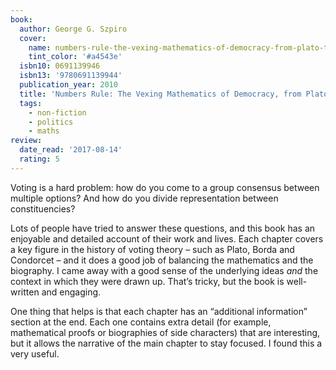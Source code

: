```yaml
---
book:
  author: George G. Szpiro
  cover:
    name: numbers-rule-the-vexing-mathematics-of-democracy-from-plato-to-the-present.jpg
    tint_color: '#a4543e'
  isbn10: 0691139946
  isbn13: '9780691139944'
  publication_year: 2010
  title: 'Numbers Rule: The Vexing Mathematics of Democracy, from Plato to the Present'
  tags:
    - non-fiction
    - politics
    - maths
review:
  date_read: '2017-08-14'
  rating: 5
---
```


Voting is a hard problem: how do you come to a group consensus between multiple options? And how do you divide representation between constituencies?

Lots of people have tried to answer these questions, and this book has an enjoyable and detailed account of their work and lives. Each chapter covers a key figure in the history of voting theory – such as Plato, Borda and Condorcet – and it does a good job of balancing the mathematics and the biography. I came away with a good sense of the underlying ideas *and* the context in which they were drawn up. That’s tricky, but the book is well-written and engaging.

One thing that helps is that each chapter has an “additional information” section at the end. Each one contains extra detail (for example, mathematical proofs or biographies of side characters) that are interesting, but it allows the narrative of the main chapter to stay focused. I found this a very useful.